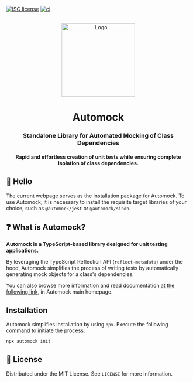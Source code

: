 [![ISC license](http://img.shields.io/badge/license-MIT-brightgreen.svg)](http://opensource.org/licenses/MIT)
[![ci](https://github.com/omermorad/automock/actions/workflows/ci.yml/badge.svg?branch=master)](https://github.com/omermorad/automock/actions)

<p align="center">
  <br/>
  <img width="200" src="https://raw.githubusercontent.com/omermorad/automock/master/logo.png" alt="Logo" />

  <h1 align="center">Automock</h1>

  <h3 align="center">
    Standalone Library for Automated Mocking of Class Dependencies
  </h3>

  <h4 align="center">
    Rapid and effortless creation of unit tests
    while ensuring complete isolation of class dependencies.
  </h4>
</p>

## :wave: Hello

The current webpage serves as the installation package for Automock. To use Automock, it is necessary to install the
requisite target libraries of your choice, such as
`@automock/jest` or `@automock/sinon`.

## :question: What is Automock?

**Automock is a TypeScript-based library designed for unit testing applications.**

By leveraging the TypeScript Reflection API (`reflect-metadata`) under the hood, Automock simplifies the process of
writing tests by automatically generating mock objects for a class's dependencies.

You can also browse more information and read
documentation [at the following link](https://github.com/omermorad/automock), in Automock main homepage.

## Installation

Automock simplifies installation by using `npx`. Execute the following command to initiate the process:

```bash
npx automock init
```

## 📜 License

Distributed under the MIT License. See `LICENSE` for more information.
